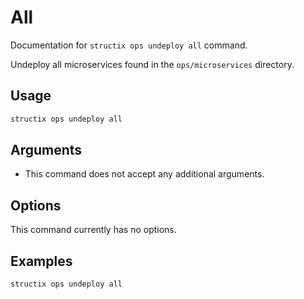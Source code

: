 # All

Documentation for `structix ops undeploy all` command.

Undeploy all microservices found in the `ops/microservices` directory.

## Usage

```bash
structix ops undeploy all
```

## Arguments

-   This command does not accept any additional arguments.

## Options

This command currently has no options.

## Examples

```bash
structix ops undeploy all
```